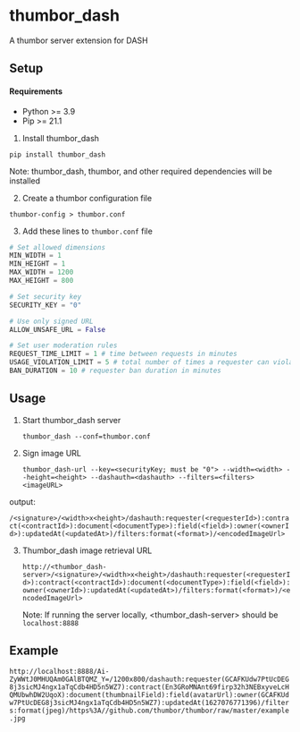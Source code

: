 # thumbor_dash
A thumbor server extension for DASH


## Setup

#### Requirements

- Python >= 3.9
- Pip >= 21.1

1. Install thumbor_dash

`pip install thumbor_dash`

Note: thumbor_dash, thumbor, and other required dependencies will be installed

2. Create a thumbor configuration file
  
`thumbor-config > thumbor.conf`

3. Add these lines to `thumbor.conf` file

```python
# Set allowed dimensions
MIN_WIDTH = 1
MIN_HEIGHT = 1
MAX_WIDTH = 1200
MAX_HEIGHT = 800

# Set security key
SECURITY_KEY = "0"

# Use only signed URL
ALLOW_UNSAFE_URL = False

# Set user moderation rules
REQUEST_TIME_LIMIT = 1 # time between requests in minutes
USAGE_VIOLATION_LIMIT = 5 # total number of times a requester can violate the time limit before ban
BAN_DURATION = 10 # requester ban duration in minutes
```

## Usage

1. Start thumbor_dash server

   `thumbor_dash --conf=thumbor.conf`

2. Sign image URL

   `thumbor_dash-url --key=<securityKey; must be "0"> --width=<width> --height=<height> --dashauth=<dashauth> --filters=<filters> <imageURL>`

output:

   `/<signature>/<width>x<height>/dashauth:requester(<requesterId>):contract(<contractId>):document(<documentType>):field(<field>):owner(<ownerId>):updatedAt(<updatedAt>)/filters:format(<format>)/<encodedImageUrl>`

3. Thumbor_dash image retrieval URL

   `http://<thumbor_dash-server>/<signature>/<width>x<height>/dashauth:requester(<requesterId>):contract(<contractId>):document(<documentType>):field(<field>):owner(<ownerId>):updatedAt(<updatedAt>)/filters:format(<format>)/<encodedImageUrl>`

   Note: If running the server locally, <thumbor_dash-server> should be `localhost:8888`


## Example

   `http://localhost:8888/Ai-ZyWWtJ0MHUQAm0GAlBTQMZ_Y=/1200x800/dashauth:requester(GCAFKUdw7PtUcDEG8j3sicMJ4ngx1aTqCdb4HD5n5WZ7):contract(En3GRoMNAnt69firp32h3NEBxyveLcHQMUbwhDW2UqoX):document(thumbnailField):field(avatarUrl):owner(GCAFKUdw7PtUcDEG8j3sicMJ4ngx1aTqCdb4HD5n5WZ7):updatedAt(1627076771396)/filters:format(jpeg)/https%3A//github.com/thumbor/thumbor/raw/master/example.jpg`



